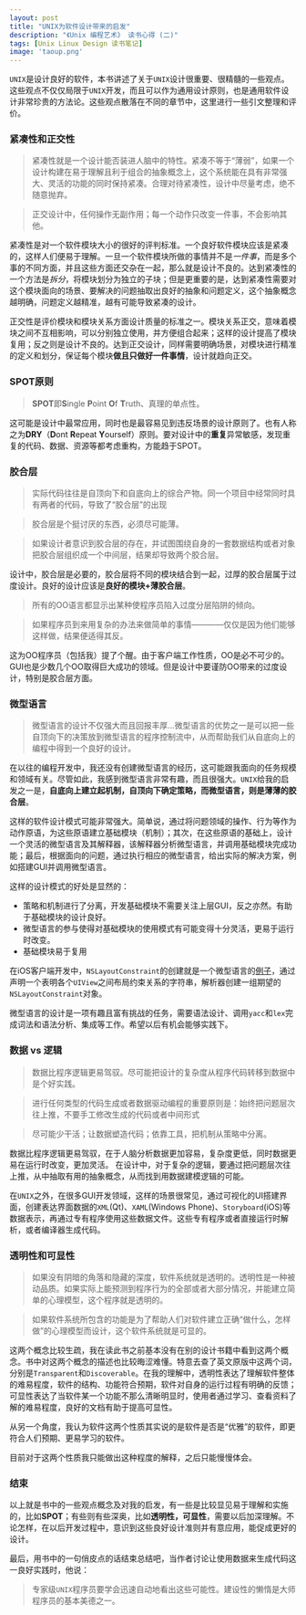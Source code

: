 ```yaml
---
layout: post
title: "UNIX为软件设计带来的启发"
description: "《Unix 编程艺术》 读书心得 (二)"
tags: [Unix Linux Design 读书笔记]
image: 'taoup.png'
---
```


`UNIX`是设计良好的软件，本书讲述了关于`UNIX`设计很重要、很精髓的一些观点。这些观点不仅仅局限于`UNIX`开发，而且可以作为通用设计原则，也是通用软件设计非常珍贵的方法论。这些观点散落在不同的章节中，这里进行一些引文整理和评价。


### 紧凑性和正交性

> 紧凑性就是一个设计能否装进人脑中的特性。紧凑不等于“薄弱”，如果一个设计构建在易于理解且利于组合的抽象概念上，这个系统能在具有非常强大、灵活的功能的同时保持紧凑。合理对待紧凑性，设计中尽量考虑，绝不随意抛弃。

> 正交设计中，任何操作无副作用；每一个动作只改变一件事，不会影响其他。

紧凑性是对一个软件模块大小的很好的评判标准。一个良好软件模块应该是紧凑的，这样人们便易于理解。一旦一个软件模块所做的事情并不是*一件事*，而是多个事的不同方面，并且这些方面还交杂在一起，那么就是设计不良的。达到紧凑性的一个方法是*拆分*，将模块划分为独立的子块；但是更重要的是，达到紧凑性需要对这个模块面向的场景、要解决的问题抽取出良好的抽象和问题定义，这个抽象概念越明确，问题定义越精准，越有可能导致紧凑的设计。

<!-- brief-remark -->

正交性是评价模块和模块关系方面设计质量的标准之一。模块关系正交，意味着模块之间不互相影响，可以分别独立使用，并方便组合起来；这样的设计提高了模块复用；反之则是设计不良的。达到正交设计，同样需要明确场景，对模块进行精准的定义和划分，保证每个模块**做且只做好一件事情**，设计就趋向正交。

### SPOT原则

> **SPOT**即**S**ingle **P**oint **O**f **T**ruth、真理的单点性。

这可能是设计中最常应用，同时也是最容易见到违反场景的设计原则了。也有人称之为**DRY**（**D**ont **R**epeat **Y**ourself）原则。要对设计中的**重复**异常敏感，发现重复的代码、数据、资源等都考虑重构，方能趋于SPOT。

### 胶合层

> 实际代码往往是自顶向下和自底向上的综合产物。同一个项目中经常同时具有两者的代码，导致了“胶合层”的出现

> 胶合层是个挺讨厌的东西，必须尽可能薄。

> 如果设计者意识到胶合层的存在，并试图围绕自身的一套数据结构或者对象把胶合层组织成一个中间层，结果却导致两个胶合层。

设计中，胶合层是必要的，胶合层将不同的模块结合到一起，过厚的胶合层属于过度设计。良好的设计应该是**良好的模块+薄胶合层**。

> 所有的OO语言都显示出某种使程序员陷入过度分层陷阱的倾向。

> 如果程序员到来用复杂的办法来做简单的事情————仅仅是因为他们能够这样做，结果便适得其反。

这为OO程序员（包括我）提了个醒。由于客户端工作性质，OO是必不可少的。GUI也是少数几个OO取得巨大成功的领域。但是设计中要谨防OO带来的过度设计，特别是胶合层方面。

### 微型语言

> 微型语言的设计不仅强大而且回报丰厚...微型语言的优势之一是可以把一些自顶向下的决策放到微型语言的程序控制流中，从而帮助我们从自底向上的编程中得到一个良好的设计。

在以往的编程开发中，我还没有创建微型语言的经历，这可能跟我面向的任务规模和领域有关。尽管如此，我感到微型语言非常有趣，而且很强大。`UNIX`给我的启发之一是，**自底向上建立起机制，自顶向下确定策略，而微型语言，则是薄薄的胶合层**。

这样的软件设计模式可能非常强大。简单说，通过将问题领域的操作、行为等作为动作原语，为这些原语建立基础模块（机制）；其次，在这些原语的基础上，设计一个灵活的微型语言及其解释器，该解释器分析微型语言，并调用基础模块完成功能；最后，根据面向的问题，通过执行相应的微型语言，给出实际的解决方案，例如搭建GUI并调用微型语言。

这样的设计模式的好处是显然的：

* 策略和机制进行了分离，开发基础模块不需要关注上层GUI，反之亦然。有助于基础模块的设计良好。
* 微型语言的参与使得对基础模块的使用模式有可能变得十分灵活，更易于运行时改变。
* 基础模块易于复用

在iOS客户端开发中，`NSLayoutConstraint`的创建就是一个微型语言的[例子](https://developer.apple.com/library/ios/documentation/UserExperience/Conceptual/AutolayoutPG/ProgrammaticallyCreatingConstraints.html#//apple_ref/doc/uid/TP40010853-CH16-SW1)，通过声明一个表明各个`UIView`之间布局约束关系的字符串，解析器创建一组期望的`NSLayoutConstraint`对象。

微型语言的设计是一项有趣且富有挑战的任务，需要语法设计、调用`yacc`和`lex`完成词法和语法分析、集成等工作。希望以后有机会能够实践下。

### 数据 vs 逻辑

> 数据比程序逻辑更易驾驭。尽可能把设计的复杂度从程序代码转移到数据中是个好实践。

> 进行任何类型的代码生成或者数据驱动编程的重要原则是：始终把问题层次往上推，不要手工修改生成的代码或者中间形式

> 尽可能少干活；让数据塑造代码；依靠工具，把机制从策略中分离。

数据比程序逻辑更易驾驭，在于人脑分析数据更加容易，复杂度更低，同时数据更易在运行时改变，更加灵活。
在设计中，对于复杂的逻辑，要通过把问题层次往上推，从中抽取有用的抽象概念，从而找到用数据建模逻辑的可能。

在`UNIX`之外，在很多GUI开发领域，这样的场景很常见，通过可视化的UI搭建界面，创建表达界面数据的`XML`(Qt)、`XAML`(Windows Phone)、`Storyboard`(iOS)等数据表示，再通过专有程序使用这些数据文件。这些专有程序或者直接运行时解析，或者编译器生成代码。

### 透明性和可显性

> 如果没有阴暗的角落和隐藏的深度，软件系统就是透明的。透明性是一种被动品质。如果实际上能预测到程序行为的全部或者大部分情况，并能建立简单的心理模型，这个程序就是透明的。

> 如果软件系统所包含的功能是为了帮助人们对软件建立正确“做什么，怎样做”的心理模型而设计，这个软件系统就是可显的。

这两个概念比较生疏，我在读此书之前基本没有在别的设计书籍中看到这两个概念。书中对这两个概念的描述也比较晦涩难懂。特意去查了英文原版中这两个词，分别是`Transparent`和`Discoverable`。在我的理解中，透明性表达了理解软件整体的难易程度，软件的结构、功能符合预期，软件对自身的运行过程有明确的反馈；可显性表达了当软件某一个功能不那么清晰明显时，使用者通过学习、查看资料了解的难易程度，良好的文档有助于提高可显性。

从另一个角度，我认为软件这两个性质其实说的是软件是否是“优雅”的软件，即更符合人们预期、更易学习的软件。

目前对于这两个性质我只能做出这种程度的解释，之后只能慢慢体会。

### 结束

以上就是书中的一些观点概念及对我的启发，有一些是比较显见易于理解和实施的，比如**SPOT**；有些则有些深奥，比如**透明性，可显性**，需要以后加深理解。不论怎样，在以后开发过程中，意识到这些良好设计准则并有意应用，能促成更好的设计。

最后，用书中的一句俏皮点的话结束总结吧，当作者讨论让使用数据来生成代码这一良好实践时，他说：

> 专家级`UNIX`程序员要学会迅速自动地看出这些可能性。建设性的懒惰是大师程序员的基本美德之一。
